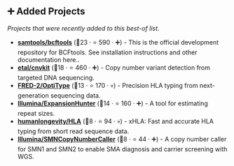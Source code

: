 ## ➕ Added Projects

_Projects that were recently added to this best-of list._

- <b><a href="https://github.com/samtools/bcftools">samtools/bcftools</a></b> (🥇23 ·  ⭐ 590 · ➕) - This is the official development repository for BCFtools. See installation instructions and other documentation here..
- <b><a href="https://github.com/etal/cnvkit">etal/cnvkit</a></b> (🥇18 ·  ⭐ 460 · ➕) - Copy number variant detection from targeted DNA sequencing.
- <b><a href="https://github.com/FRED-2/OptiType">FRED-2/OptiType</a></b> (🥈13 ·  ⭐ 170 · 💀) - Precision HLA typing from next-generation sequencing data.
- <b><a href="https://github.com/Illumina/ExpansionHunter">Illumina/ExpansionHunter</a></b> (🥇14 ·  ⭐ 160 · ➕) - A tool for estimating repeat sizes.
- <b><a href="https://github.com/humanlongevity/HLA">humanlongevity/HLA</a></b> (🥉8 ·  ⭐ 94 · 💀) - xHLA: Fast and accurate HLA typing from short read sequence data.
- <b><a href="https://github.com/Illumina/SMNCopyNumberCaller">Illumina/SMNCopyNumberCaller</a></b> (🥉8 ·  ⭐ 44 · ➕) - A copy number caller for SMN1 and SMN2 to enable SMA diagnosis and carrier screening with WGS.


